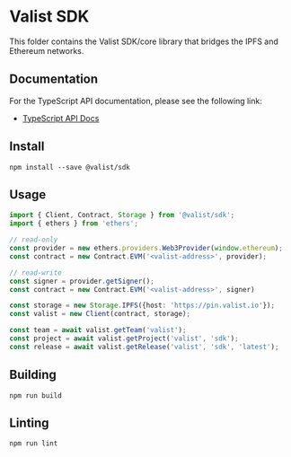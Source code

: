 # Valist SDK

This folder contains the Valist SDK/core library that bridges the IPFS and Ethereum networks.

## Documentation

For the TypeScript API documentation, please see the following link:

* [TypeScript API Docs](https://docs.valist.io/lib/classes/_index_.valist.html)

## Install

```shell
npm install --save @valist/sdk
```

## Usage

```typescript
import { Client, Contract, Storage } from '@valist/sdk';
import { ethers } from 'ethers';

// read-only
const provider = new ethers.providers.Web3Provider(window.ethereum);
const contract = new Contract.EVM('<valist-address>', provider);

// read-write
const signer = provider.getSigner();
const contract = new Contract.EVM('<valist-address>', signer)

const storage = new Storage.IPFS({host: 'https://pin.valist.io'});
const valist = new Client(contract, storage);

const team = await valist.getTeam('valist');
const project = await valist.getProject('valist', 'sdk');
const release = await valist.getRelease('valist', 'sdk', 'latest');
```

## Building

```shell
npm run build
```

## Linting

```shell
npm run lint
```
